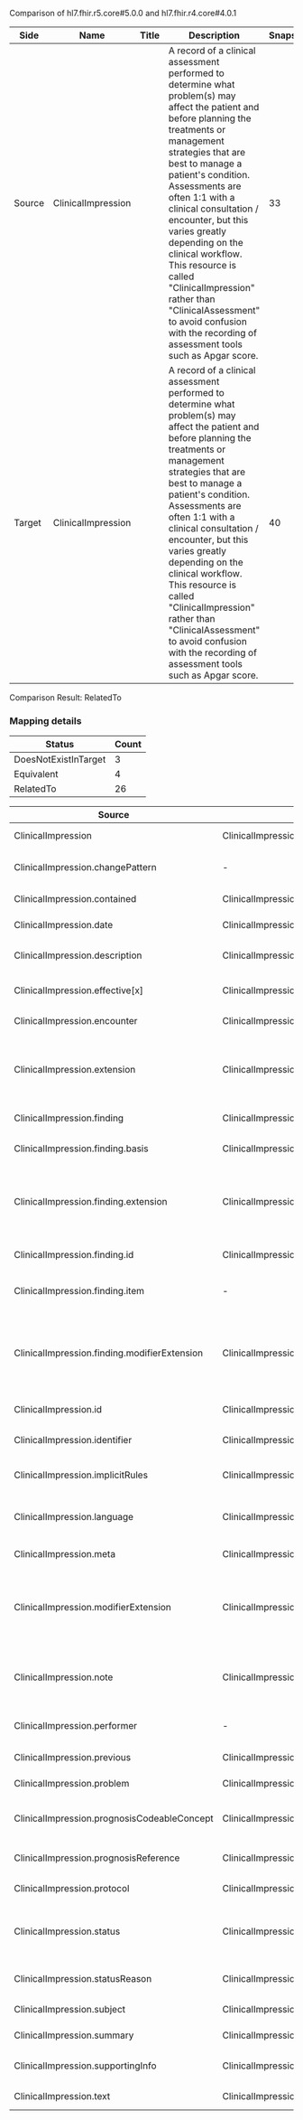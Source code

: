 Comparison of hl7.fhir.r5.core#5.0.0 and hl7.fhir.r4.core#4.0.1

| Side | Name | Title | Description | Snapshot | Differential |
| --- | --- | --- | --- | --- | --- |
| Source | ClinicalImpression |  | A record of a clinical assessment performed to determine what problem(s) may affect the patient and before planning the treatments or management strategies that are best to manage a patient's condition. Assessments are often 1:1 with a clinical consultation / encounter,  but this varies greatly depending on the clinical workflow. This resource is called "ClinicalImpression" rather than "ClinicalAssessment" to avoid confusion with the recording of assessment tools such as Apgar score. | 33 | 22 |
| Target | ClinicalImpression |  | A record of a clinical assessment performed to determine what problem(s) may affect the patient and before planning the treatments or management strategies that are best to manage a patient's condition. Assessments are often 1:1 with a clinical consultation / encounter,  but this varies greatly depending on the clinical workflow. This resource is called "ClinicalImpression" rather than "ClinicalAssessment" to avoid confusion with the recording of assessment tools such as Apgar score. | 40 | 26 |


Comparison Result: RelatedTo


### Mapping details

| Status | Count |
| ------ | ----- |
DoesNotExistInTarget | 3 |
Equivalent | 4 |
RelatedTo | 26 |


| Source | Target | Status | Message |
| ------ | ------ | ------ | ------- |
| ClinicalImpression | ClinicalImpression | Equivalent | R5 `ClinicalImpression` maps as Equivalent to R4 `ClinicalImpression` |
| ClinicalImpression.changePattern | - | DoesNotExistInTarget | R5 `ClinicalImpression.changePattern` does not appear in the target and has no mapping for `ClinicalImpression`. |
| ClinicalImpression.contained | ClinicalImpression.contained | Equivalent | R5 `ClinicalImpression.contained` maps as Equivalent to R4 `ClinicalImpression.contained` |
| ClinicalImpression.date | ClinicalImpression.date | Equivalent | R5 `ClinicalImpression.date` maps as Equivalent to R4 `ClinicalImpression.date` |
| ClinicalImpression.description | ClinicalImpression.description | Equivalent | R5 `ClinicalImpression.description` maps as Equivalent to R4 `ClinicalImpression.description` |
| ClinicalImpression.effective[x] | ClinicalImpression.effective[x] | Equivalent | R5 `ClinicalImpression.effective[x]` maps as Equivalent to R4 `ClinicalImpression.effective[x]` |
| ClinicalImpression.encounter | ClinicalImpression.encounter | Equivalent | R5 `ClinicalImpression.encounter` maps as Equivalent to R4 `ClinicalImpression.encounter` |
| ClinicalImpression.extension | ClinicalImpression.extension | SourceIsBroaderThanTarget | R5 `ClinicalImpression.extension` maps as SourceIsBroaderThanTarget to R4 `ClinicalImpression.extension` - extension has change due to type change: R5 `extension` `Extension` maps as SourceIsBroaderThanTarget for R4 `extension` |
| ClinicalImpression.finding | ClinicalImpression.finding | Equivalent | R5 `ClinicalImpression.finding` maps as Equivalent to R4 `ClinicalImpression.finding` |
| ClinicalImpression.finding.basis | ClinicalImpression.finding.basis | Equivalent | R5 `ClinicalImpression.finding.basis` maps as Equivalent to R4 `ClinicalImpression.finding.basis` |
| ClinicalImpression.finding.extension | ClinicalImpression.finding.extension | SourceIsBroaderThanTarget | R5 `ClinicalImpression.finding.extension` maps as SourceIsBroaderThanTarget to R4 `ClinicalImpression.finding.extension` - extension has change due to type change: R5 `extension` `Extension` maps as SourceIsBroaderThanTarget for R4 `extension` |
| ClinicalImpression.finding.id | ClinicalImpression.finding.id | Equivalent | R5 `ClinicalImpression.finding.id` maps as Equivalent to R4 `ClinicalImpression.finding.id` |
| ClinicalImpression.finding.item | - | DoesNotExistInTarget | R5 `ClinicalImpression.finding.item` does not appear in the target and has no mapping for `ClinicalImpression`. |
| ClinicalImpression.finding.modifierExtension | ClinicalImpression.finding.modifierExtension | SourceIsBroaderThanTarget | R5 `ClinicalImpression.finding.modifierExtension` maps as SourceIsBroaderThanTarget to R4 `ClinicalImpression.finding.modifierExtension` - modifierExtension has change due to type change: R5 `modifierExtension` `Extension` maps as SourceIsBroaderThanTarget for R4 `modifierExtension` |
| ClinicalImpression.id | ClinicalImpression.id | Equivalent | R5 `ClinicalImpression.id` maps as Equivalent to R4 `ClinicalImpression.id` |
| ClinicalImpression.identifier | ClinicalImpression.identifier | Equivalent | R5 `ClinicalImpression.identifier` maps as Equivalent to R4 `ClinicalImpression.identifier` |
| ClinicalImpression.implicitRules | ClinicalImpression.implicitRules | Equivalent | R5 `ClinicalImpression.implicitRules` maps as Equivalent to R4 `ClinicalImpression.implicitRules` |
| ClinicalImpression.language | ClinicalImpression.language | RelatedTo | R5 `ClinicalImpression.language` maps as RelatedTo to R4 `ClinicalImpression.language` - language changed the binding strength from Required to Preferred |
| ClinicalImpression.meta | ClinicalImpression.meta | Equivalent | R5 `ClinicalImpression.meta` maps as Equivalent to R4 `ClinicalImpression.meta` |
| ClinicalImpression.modifierExtension | ClinicalImpression.modifierExtension | SourceIsBroaderThanTarget | R5 `ClinicalImpression.modifierExtension` maps as SourceIsBroaderThanTarget to R4 `ClinicalImpression.modifierExtension` - modifierExtension has change due to type change: R5 `modifierExtension` `Extension` maps as SourceIsBroaderThanTarget for R4 `modifierExtension` |
| ClinicalImpression.note | ClinicalImpression.note | SourceIsBroaderThanTarget | R5 `ClinicalImpression.note` maps as SourceIsBroaderThanTarget to R4 `ClinicalImpression.note` - note has change due to type change: R5 `note` `Annotation` maps as SourceIsBroaderThanTarget for R4 `note` |
| ClinicalImpression.performer | - | DoesNotExistInTarget | R5 `ClinicalImpression.performer` does not appear in the target and has no mapping for `ClinicalImpression`. |
| ClinicalImpression.previous | ClinicalImpression.previous | Equivalent | R5 `ClinicalImpression.previous` maps as Equivalent to R4 `ClinicalImpression.previous` |
| ClinicalImpression.problem | ClinicalImpression.problem | Equivalent | R5 `ClinicalImpression.problem` maps as Equivalent to R4 `ClinicalImpression.problem` |
| ClinicalImpression.prognosisCodeableConcept | ClinicalImpression.prognosisCodeableConcept | Equivalent | R5 `ClinicalImpression.prognosisCodeableConcept` maps as Equivalent to R4 `ClinicalImpression.prognosisCodeableConcept` |
| ClinicalImpression.prognosisReference | ClinicalImpression.prognosisReference | Equivalent | R5 `ClinicalImpression.prognosisReference` maps as Equivalent to R4 `ClinicalImpression.prognosisReference` |
| ClinicalImpression.protocol | ClinicalImpression.protocol | Equivalent | R5 `ClinicalImpression.protocol` maps as Equivalent to R4 `ClinicalImpression.protocol` |
| ClinicalImpression.status | ClinicalImpression.status | Equivalent | R5 `ClinicalImpression.status` maps as Equivalent to R4 `ClinicalImpression.status` - status has compatible required binding for code type: http://hl7.org/fhir/ValueSet/event-status|5.0.0 and http://hl7.org/fhir/ValueSet/clinicalimpression-status|4.0.1 (Equivalent) |
| ClinicalImpression.statusReason | ClinicalImpression.statusReason | Equivalent | R5 `ClinicalImpression.statusReason` maps as Equivalent to R4 `ClinicalImpression.statusReason` |
| ClinicalImpression.subject | ClinicalImpression.subject | Equivalent | R5 `ClinicalImpression.subject` maps as Equivalent to R4 `ClinicalImpression.subject` |
| ClinicalImpression.summary | ClinicalImpression.summary | Equivalent | R5 `ClinicalImpression.summary` maps as Equivalent to R4 `ClinicalImpression.summary` |
| ClinicalImpression.supportingInfo | ClinicalImpression.supportingInfo | Equivalent | R5 `ClinicalImpression.supportingInfo` maps as Equivalent to R4 `ClinicalImpression.supportingInfo` |
| ClinicalImpression.text | ClinicalImpression.text | Equivalent | R5 `ClinicalImpression.text` maps as Equivalent to R4 `ClinicalImpression.text` |

